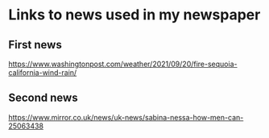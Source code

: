 # **Links to news used in my newspaper**
## First news
https://www.washingtonpost.com/weather/2021/09/20/fire-sequoia-california-wind-rain/
## Second news
https://www.mirror.co.uk/news/uk-news/sabina-nessa-how-men-can-25063438